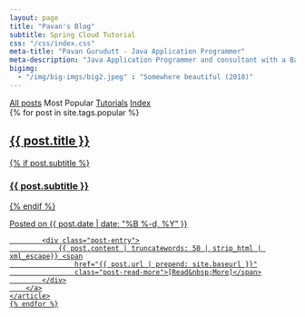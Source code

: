 ```yaml
---
layout: page
title: "Pavan's Blog"
subtitle: Spring Cloud Tutorial
css: "/css/index.css"
meta-title: "Pavan Gurudutt - Java Application Programmer"
meta-description: "Java Application Programmer and consultant with a Bachelor's degree in Electronics and Communications"
bigimg:
  - "/img/big-imgs/big2.jpeg" : "Somewhere beautiful (2018)"  
---
```


<div class="list-filters">
	<a href="/" class="list-filter">All posts</a> <span
		class="list-filter filter-selected">Most Popular</span> <a
		href="/tutorials" class="list-filter">Tutorials</a> <a href="/tags"
		class="list-filter">Index</a>
</div>

<div class="posts-list">
	{% for post in site.tags.popular %}
	<article>
		<a class="post-preview" href="{{ post.url | prepend: site.baseurl }}">
			<h2 class="post-title">{{ post.title }}</h2> {% if post.subtitle %}
			<h3 class="post-subtitle">{{ post.subtitle }}</h3> {% endif %}
			<p class="post-meta">Posted on {{ post.date | date: "%B %-d, %Y"
				}}</p>

			<div class="post-entry">
				{{ post.content | truncatewords: 50 | strip_html | xml_escape}} <span
					href="{{ post.url | prepend: site.baseurl }}"
					class="post-read-more">[Read&nbsp;More]</span>
			</div>
		</a>
	</article>
	{% endfor %}
</div>
